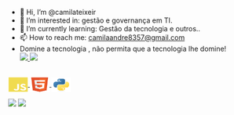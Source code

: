 - 👋 Hi, I’m @camilateixeir
- 👀 I’m interested in: gestão e governança em TI.
- 🌱 I’m currently learning: Gestão da tecnologia e outros..
- 📫 How to reach me: camilaandre8357@gmail.com
- Domine a tecnologia , não permita que a tecnologia lhe domine!<div>
  <a href="https://github.com/camilateixeir">
  <img height="180em" src="https://github-readme-stats.vercel.app/api?username=camilateixeir&show_icons=true&theme=dark&include_all_commits=true&count_private=true"/>
  <img height="180em" src="https://github-readme-stats.vercel.app/api/top-langs/?username=camilateixeir&layout=compact&langs_count=7&theme=dark"/>
</div>
    
<div style="display: inline_block"><br>
    <img align="center" alt="Rafa-Js" height="30" width="40" src="https://raw.githubusercontent.com/devicons/devicon/master/icons/javascript/javascript-plain.svg">
  <img align="center" alt="Rafa-HTML" height="30" width="40" src="https://raw.githubusercontent.com/devicons/devicon/master/icons/html5/html5-original.svg">
  <img align="center" alt="Rafa-Python" height="30" width="40" src="https://raw.githubusercontent.com/devicons/devicon/master/icons/python/python-original.svg">
</div>
  
  <a href="https://instagram.com/camilateixeira15" target="_blank"><img src="https://img.shields.io/badge/-Instagram-%23E4405F?style=for-the-badge&logo=instagram&logoColor=white" target="_blank"></a>
  <a href = "mailto:camilaandre8357@gmail.com"><img src="https://img.shields.io/badge/-Gmail-%23333?style=for-the-badge&logo=gmail&logoColor=white" target="_blank"></a>

  
  
